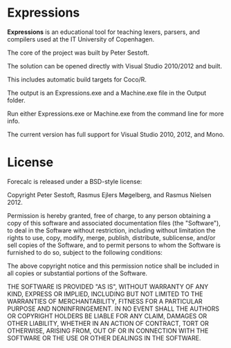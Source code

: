 ﻿Expressions
=======

**Expressions** is an educational tool for teaching lexers, parsers, and compilers used at the IT University of Copenhagen.

The core of the project was built by Peter Sestoft.

The solution can be opened directly with Visual Studio 2010/2012 and built.

This includes automatic build targets for Coco/R.

The output is an Expressions.exe and a Machine.exe file in the Output folder.

Run either Expressions.exe or Machine.exe from the command line for more info.

The current version has full support for Visual Studio 2010, 2012, and Mono.

License
=======

Forecalc is released under a BSD-style license:

Copyright Peter Sestoft, Rasmus Ejlers Møgelberg, and Rasmus Nielsen 2012.

Permission is hereby granted, free of charge, to any person obtaining a copy of this software and associated documentation files (the "Software"), to deal in the Software without restriction, including without limitation the rights to use, copy, modify, merge, publish, distribute, sublicense, and/or sell copies of the Software, and to permit persons to whom the Software is furnished to do so, subject to the following conditions:

The above copyright notice and this permission notice shall be included in all copies or substantial portions of the Software.

THE SOFTWARE IS PROVIDED "AS IS", WITHOUT WARRANTY OF ANY KIND, EXPRESS OR IMPLIED, INCLUDING BUT NOT LIMITED TO THE WARRANTIES OF MERCHANTABILITY, FITNESS FOR A PARTICULAR PURPOSE AND NONINFRINGEMENT. IN NO EVENT SHALL THE AUTHORS OR COPYRIGHT HOLDERS BE LIABLE FOR ANY CLAIM, DAMAGES OR OTHER LIABILITY, WHETHER IN AN ACTION OF CONTRACT, TORT OR OTHERWISE, ARISING FROM, OUT OF OR IN CONNECTION WITH THE SOFTWARE OR THE USE OR OTHER DEALINGS IN THE SOFTWARE.
